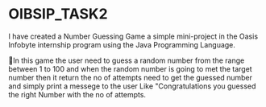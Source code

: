 # OIBSIP_TASK2
I have created a  Number Guessing Game a simple mini-project in the Oasis Infobyte internship program using the Java Programming Language.

🔹In this game the user need to guess a random number from the range between 1 to 100 and when the random number is going to met the target number then it return the no of attempts need to get the guessed number and simply print a messege to the user Like "Congratulations you guessed the right Number with the no of attempts.
